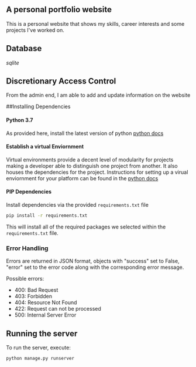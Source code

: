 ## A personal portfolio website

 This is a personal website that shows my skills, career interests and some projects I've 
worked on.

## Database 

*sqlite*


## Discretionary  Access Control

From the admin end, I am able to add and update information on the website


##Installing Dependencies

#### Python 3.7

As provided here, install the latest version of python [python docs](https://docs.python.org/3/using/unix.html#getting-and-installing-the-latest-version-of-python)


#### Establish a virtual Enviornment

Virtual environments provide a decent level of modularity for projects making a developer able to distinguish one project from another.
It also houses the dependencies for the project. Instructions for setting up a virual enviornment for your platform can be found in the [python docs](https://packaging.python.org/guides/installing-using-pip-and-virtual-environments/)

#### PIP Dependencies

Install dependencies via the provided `requirements.txt` file

```bash
pip install -r requirements.txt
```

This will install all of the required packages we selected within the `requirements.txt` file.


### Error Handling
Errors are returned in JSON format, objects with "success" set to False, "error" set to the error code along with 
the corresponding error message.

Possible errors:
- 400: Bad Request
- 403: Forbidden
- 404: Resource Not Found
- 422: Request can not be processed
- 500: Internal Server Error



## Running the server


To run the server, execute:

```
python manage.py runserver
```
